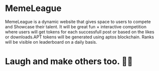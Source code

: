 # MemeLeague
MemeLeague is a dynamic website that gives space to users to compete and Showcase their talent. 
It will be great fun × interactive competition where users will get tokens for each successfull post or based on the likes or downloads.APT tokens will be generated using aptos blockchain. 
Ranks will be visible on leaderboard on a daily basis. 

# Laugh and make others too. 🤣😂
